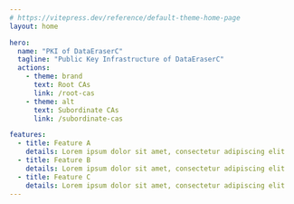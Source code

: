 ```yaml
---
# https://vitepress.dev/reference/default-theme-home-page
layout: home

hero:
  name: "PKI of DataEraserC"
  tagline: "Public Key Infrastructure of DataEraserC"
  actions:
    - theme: brand
      text: Root CAs
      link: /root-cas
    - theme: alt
      text: Subordinate CAs 
      link: /subordinate-cas

features:
  - title: Feature A
    details: Lorem ipsum dolor sit amet, consectetur adipiscing elit
  - title: Feature B
    details: Lorem ipsum dolor sit amet, consectetur adipiscing elit
  - title: Feature C
    details: Lorem ipsum dolor sit amet, consectetur adipiscing elit
---
```


